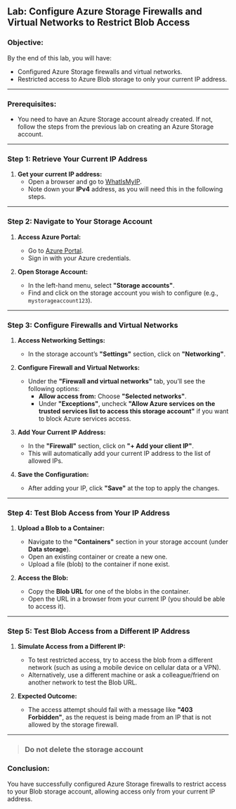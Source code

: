 ## Lab: Configure Azure Storage Firewalls and Virtual Networks to Restrict Blob Access

### Objective:
By the end of this lab, you will have:
- Configured Azure Storage firewalls and virtual networks.
- Restricted access to Azure Blob storage to only your current IP address.

---

### Prerequisites:
- You need to have an Azure Storage account already created. If not, follow the steps from the previous lab on creating an Azure Storage account.

---

### Step 1: Retrieve Your Current IP Address

1. **Get your current IP address:**
   - Open a browser and go to [WhatIsMyIP](https://www.whatismyip.com/).
   - Note down your **IPv4** address, as you will need this in the following steps.

---

### Step 2: Navigate to Your Storage Account

1. **Access Azure Portal:**
   - Go to [Azure Portal](https://portal.azure.com/).
   - Sign in with your Azure credentials.

2. **Open Storage Account:**
   - In the left-hand menu, select **"Storage accounts"**.
   - Find and click on the storage account you wish to configure (e.g., `mystorageaccount123`).

---

### Step 3: Configure Firewalls and Virtual Networks

1. **Access Networking Settings:**
   - In the storage account’s **"Settings"** section, click on **"Networking"**.

2. **Configure Firewall and Virtual Networks:**
   - Under the **"Firewall and virtual networks"** tab, you’ll see the following options:
     - **Allow access from:** Choose **"Selected networks"**.
     - Under **"Exceptions"**, uncheck **"Allow Azure services on the trusted services list to access this storage account"** if you want to block Azure services access.

3. **Add Your Current IP Address:**
   - In the **"Firewall"** section, click on **"+ Add your client IP"**.
   - This will automatically add your current IP address to the list of allowed IPs.
   
4. **Save the Configuration:**
   - After adding your IP, click **"Save"** at the top to apply the changes.

---

### Step 4: Test Blob Access from Your IP Address

1. **Upload a Blob to a Container:**
   - Navigate to the **"Containers"** section in your storage account (under **Data storage**).
   - Open an existing container or create a new one.
   - Upload a file (blob) to the container if none exist.

2. **Access the Blob:**
   - Copy the **Blob URL** for one of the blobs in the container.
   - Open the URL in a browser from your current IP (you should be able to access it).

---

### Step 5: Test Blob Access from a Different IP Address

1. **Simulate Access from a Different IP:**
   - To test restricted access, try to access the blob from a different network (such as using a mobile device on cellular data or a VPN).
   - Alternatively, use a different machine or ask a colleague/friend on another network to test the Blob URL.
   
2. **Expected Outcome:**
   - The access attempt should fail with a message like **"403 Forbidden"**, as the request is being made from an IP that is not allowed by the storage firewall.

---


> ### Do not delete the storage account

### Conclusion:

You have successfully configured Azure Storage firewalls to restrict access to your Blob storage account, allowing access only from your current IP address.
